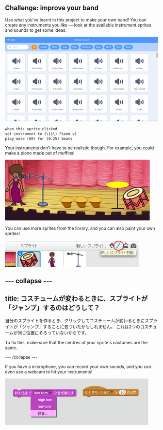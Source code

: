 ## Challenge: improve your band

Use what you've learnt in this project to make your own band! You can create any instruments you like — look at the available instrument sprites and sounds to get some ideas.

![スクリーンショット](images/band-ideas-sounds.png)

```blocks3
when this sprite clicked
set instrument to (\(1\) Piano v)
play note (60) for (0.25) beats
```

Your instruments don't have to be realistic though. For example, you could make a piano made out of muffins!

![スクリーンショット](images/band-piano.png)

You can use more sprites from the library, and you can also paint your own sprites!

![スクリーンショット](images/band-draw.png)

## \--- collapse \---

## title: コスチュームが変わるときに、スプライトが「ジャンプ」するのはどうして？

自分のスプライトを作るとき、クリックしてコスチュームが変わるときにスプライトが「ジャンプ」することに気づいたかもしれません。 これは2つのコスチュームが同じ位置にそろっていないからです。

To fix this, make sure that the centres of your sprite's costumes are the same.

\--- /collapse \---

If you have a microphone, you can record your own sounds, and you can even use a webcam to hit your instruments!

![スクリーンショット](images/band-io.png)